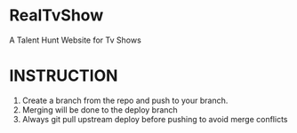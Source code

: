 # RealTvShow
A Talent Hunt Website for Tv Shows


# INSTRUCTION

1. Create a branch from the repo and push to your branch.
2. Merging will be done to the deploy branch
3. Always git pull upstream deploy before pushing to avoid merge conflicts
